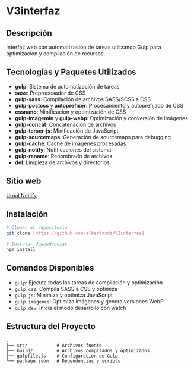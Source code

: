 # V3interfaz

## Descripción
Interfaz web con automatización de tareas utilizando Gulp para optimización y compilación de recursos.

## Tecnologías y Paquetes Utilizados
- **gulp**: Sistema de automatización de tareas
- **sass**: Preprocesador de CSS
- **gulp-sass**: Compilación de archivos SASS/SCSS a CSS
- **gulp-postcss** y **autoprefixer**: Procesamiento y autoprefijado de CSS
- **cssnano**: Minificación y optimización de CSS
- **gulp-imagemin** y **gulp-webp**: Optimización y conversión de imágenes
- **gulp-concat**: Concatenación de archivos
- **gulp-terser-js**: Minificación de JavaScript
- **gulp-sourcemaps**: Generación de sourcemaps para debugging
- **gulp-cache**: Caché de imágenes procesadas
- **gulp-notify**: Notificaciones del sistema
- **gulp-rename**: Renombrado de archivos
- **del**: Limpieza de archivos y directorios

## Sitio web
[Urnal Netlify](https://urnal.netlify.app/)

## Instalación
```bash
# Clonar el repositorio
git clone [https://github.com/albertosdz/V2interfaz]

# Instalar dependencias
npm install
```

## Comandos Disponibles
- `gulp`: Ejecuta todas las tareas de compilación y optimización
- `gulp css`: Compila SASS a CSS y optimiza
- `gulp js`: Minimiza y optimiza JavaScript
- `gulp imagenes`: Optimiza imágenes y genera versiones WebP
- `gulp dev`: Inicia el modo desarrollo con watch

## Estructura del Proyecto
```
.
├── src/           # Archivos fuente
├── build/         # Archivos compilados y optimizados
├── gulpfile.js    # Configuración de Gulp
└── package.json   # Dependencias y scripts
```

